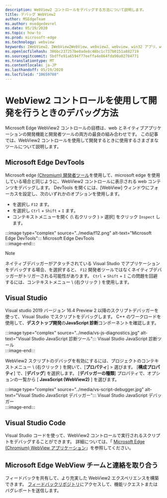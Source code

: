 ```yaml
---
description: WebView2 コントロールをデバッグする方法について説明します。
title: デバッグ WebView2
author: MSEdgeTeam
ms.author: msedgedevrel
ms.date: 05/19/2020
ms.topic: how-to
ms.prod: microsoft-edge
ms.technology: webview
keywords: IWebView2、IWebView2WebView、webview2、webview、win32 アプリ、win32、edge、ICoreWebView2、ICoreWebView2Host、browser control、edge html
ms.openlocfilehash: 386bc237257be0ade8c48bc1c737b0151a882719
ms.sourcegitcommit: 5bdffe91a6594f77eeffa4e864fda90a02784771
ms.translationtype: MT
ms.contentlocale: ja-JP
ms.lasthandoff: 05/19/2020
ms.locfileid: "10659708"
---
```

# WebView2 コントロールを使用して開発を行うときのデバッグ方法  

Microsoft Edge WebView2 コントロールの目標は、web とネイティブアプリケーションの開発機能と開発者ツールの両方の最良の組み合わせです。  この記事では、WebView2 コントロールを使用して開発するときに使用するさまざまなツールについて説明します。  

## Microsoft Edge DevTools  

Microsoft edge [(Chromium) 開発者ツール](/microsoft-edge/devtools-guide-chromium)を使用して、microsoft edge を使用している場合と同じように、WebView2 コントロールに表示される web コンテンツをデバッグします。  DevTools を開くには、[WebView] ウィンドウにフォーカスを設定し、次のいずれかのオプションを使用します。  
*   を選択し `F12` ます。  
*   を選択し `Ctrl` + `Shift` + `I` ます。  
*   コンテキストメニューを開く (\ 右クリック \) > 選択] をクリック `Inspect` します。  

:::image type="complex" source="../media/f12.png" alt-text="Microsoft Edge DevTools":::
   Microsoft Edge DevTools  
:::image-end:::  

> [!NOTE]
> ネイティブデバッガーがアタッチされている Visual Studio でアプリケーションをデバッグする場合、を選択すると、 `F12` 開発者ツールではなくネイティブデバッガーがトリガーされる可能性があります。  `Ctrl` + `Shift` + `I` この問題を回避するには、コンテキストメニュー \ (右クリック \) を使用します。  

## Visual Studio  

Visual studio 2019 バージョン 16.4 Preview 2 以降のスクリプトデバッガーを使って、Visual Studio でスクリプトをデバッグします。  C++ のワークロードを使用して、**デスクトップ開発**の**JavaScript 診断**コンポーネントを確認します。  

:::image type="complex" source="../media/vs-js-diagnostics.jpg" alt-text="Visual Studio JavaScript 診断ツール":::
   Visual Studio JavaScript 診断ツール  
:::image-end:::  

<!--todo: Please update the image to use a red rectangle to outline the portion of the screen to highlight  -->  

WebView2 スクリプトのデバッグを有効にするには、プロジェクトのコンテキストメニュー \ (右クリック \) を開いて、[**プロパティ**] > 選びます。  [**構成プロパティ**] で、[**デバッグ**] を選択します。  [**デバッガーの種類**] プロパティで、オプションの一覧から [ **JavaScript (WebView2)** ] を選びます。 

:::image type="complex" source="../media/vs-script-debugger.jpg" alt-text="Visual Studio JavaScript デバッガー":::
   Visual Studio JavaScript デバッガー  
:::image-end:::  

<!--todo: Please update the image to use a red rectangle to outline the portion of the screen to highlight  -->  

## Visual Studio Code  

Visual Studio コードを使って、WebView2 コントロールで実行されるスクリプトをデバッグすることができます。  詳細については、「 [Microsoft Edge (Chromium) WebView アプリケーション](https://github.com/microsoft/vscode-edge-debug2/blob/master/README.md#microsoft-edge-chromium-webview-applications)」を参照してください。  

<!--todo:  add See also heading  -->  

## Microsoft Edge WebView チームと連絡を取り合う  

フィードバックを共有して、より充実した WebView2 エクスペリエンスを構築できます。  [フィードバックリポジトリ](https://aka.ms/webviewfeedback)にアクセスして、機能リクエストまたはバグレポートを送信します。  
